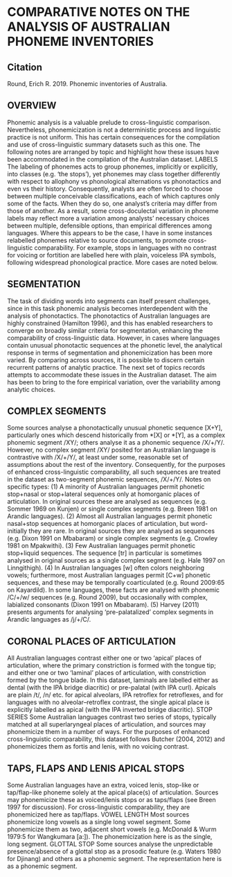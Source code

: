 # COMPARATIVE NOTES ON THE ANALYSIS OF AUSTRALIAN PHONEME INVENTORIES 

## Citation

Round, Erich R. 2019. Phonemic inventories of Australia.

## OVERVIEW

Phonemic analysis is a valuable prelude to cross-linguistic comparison. Nevertheless, phonemicization is not a deterministic process and linguistic practice is not uniform. This has certain consequences for the compilation and use of cross-linguistic summary datasets such as this one. The following notes are arranged by topic and highlight how these issues have been accommodated in the compilation of the Australian dataset. LABELS The labeling of phonemes acts to group phonemes, implicitly or explicitly, into classes (e.g. ‘the stops’), yet phonemes may class together differently with respect to allophony vs phonological alternations vs phonotactics and even vs their history. Consequently, analysts are often forced to choose between multiple conceivable classifications, each of which captures only some of the facts. When they do so, one analyst’s criteria may differ from those of another. As a result, some cross-doculectal variation in phoneme labels may reflect more a variation among analysts’ necessary choices between multiple, defensible options, than empirical differences among languages. Where this appears to be the case, I have in some instances relabelled phonemes relative to source documents, to promote cross-linguistic comparability. For example, stops in languages with no contrast for voicing or fortition are labelled here with plain, voiceless IPA symbols, following widespread phonological practice. More cases are noted below. 

## SEGMENTATION 

The task of dividing words into segments can itself present challenges, since in this task phonemic analysis becomes interdependent with the analysis of phonotactics. The phonotactics of Australian languages are highly constrained (Hamilton 1996), and this has enabled researchers to converge on broadly similar criteria for segmentation, enhancing the comparability of cross-linguistic data. However, in cases where languages contain unusual phonotactic sequences at the phonetic level, the analytical response in terms of segmentation and phonemicization has been more varied. By comparing across sources, it is possible to discern certain recurrent patterns of analytic practice. The next set of topics records attempts to accommodate these issues in the Australian dataset. The aim has been to bring to the fore empirical variation, over the variability among analytic choices. 

## COMPLEX SEGMENTS 

Some sources analyse a phonotactically unusual phonetic sequence [X+Y], particularly ones which descend historically from *[X] or *[Y], as a complex phonemic segment /XY/; others analyse it as a phonemic sequence /X/+/Y/. However, no complex segment /XY/ posited for an Australian language is contrastive with /X/+/Y/, at least under some, reasonable set of assumptions about the rest of the inventory. Consequently, for the purposes of enhanced cross-linguistic comparability, all such sequences are treated in the dataset as two-segment phonemic sequences, /X/+/Y/. Notes on specific types: (1) A minority of Australian languages permit phonetic stop+nasal or stop+lateral sequences only at homorganic places of articulation. In original sources these are analysed as sequences (e.g. Sommer 1969 on Kunjen) or single complex segments (e.g. Breen 1981 on Arandic languages). (2) Almost all Australian languages permit phonetic nasal+stop sequences at homorganic places of articulation, but word-initially they are rare. In original sources they are analysed as sequences (e.g. Dixon 1991 on Mbabaram) or single complex segments (e.g. Crowley 1981 on Mpakwithi). (3) Few Australian languages permit phonetic stop+liquid sequences. The sequence [tr] in particular is sometimes analysed in original sources as a single complex segment (e.g. Hale 1997 on Linngithigh). (4) In Australian languages [w] often colors neighboring vowels; furthermore, most Australian languages permit [C+w] phonetic sequences, and these may be temporally coarticulated (e.g. Round 2009:65 on Kayardild). In some languages, these facts are analysed with phonemic /C/+/w/ sequences (e.g. Round 2009), but occasionally with complex, labialized consonants (Dixon 1991 on Mbabaram). (5) Harvey (2011) presents arguments for analysing ‘pre-palatalized’ complex segments in Arandic languages as /j/+/C/. 

## CORONAL PLACES OF ARTICULATION 

All Australian languages contrast either one or two ‘apical’ places of articulation, where the primary constriction is formed with the tongue tip; and either one or two ‘laminal’ places of articulation, with constriction formed by the tongue blade. In this dataset, laminals are labelled either as dental (with the IPA bridge diacritic) or pre-palatal (with IPA curl). Apicals are plain /t/, /n/ etc. for apical alveolars, IPA retroflex for retroflexes, and for languages with no alveolar–retroflex contrast, the single apical place is explicitly labelled as apical (with the IPA inverted bridge diacritic). STOP SERIES Some Australian languages contrast two series of stops, typically matched at all superlaryngeal places of articulation, and sources may phonemicize them in a number of ways. For the purposes of enhanced cross-linguistic comparability, this dataset follows Butcher (2004, 2012) and phonemicizes them as fortis and lenis, with no voicing contrast. 

## TAPS, FLAPS AND LENIS APICAL STOPS 

Some Australian languages have an extra, voiced lenis, stop-like or tap/flap-like phoneme solely at the apical place(s) of articulation. Sources may phonemicize these as voiced/lenis stops or as taps/flaps (see Breen 1997 for discussion). For cross-linguistic comparability, they are phonemicized here as tap/flaps. VOWEL LENGTH Most sources phonemicize long vowels as a single long vowel segment. Some phonemicize them as two, adjacent short vowels (e.g. McDonald & Wurm 1979:5 for Wangkumara [a:]). The phonemicization here is as the single, long segment. GLOTTAL STOP Some sources analyse the unpredictable presence/absence of a glottal stop as a prosodic feature (e.g. Waters 1980 for Djinang) and others as a phonemic segment. The representation here is as a phonemic segment.

